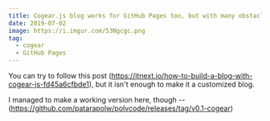 ```yaml
---
title: Cogear.js blog works for GitHub Pages too, but with many obstacles.
date: 2019-07-02
image: https://i.imgur.com/53Ngcgc.png
tag:
  - cogear
  - GitHub Pages
---
```


You can try to follow this post (https://itnext.io/how-to-build-a-blog-with-cogear-js-fd45a6cfbde1), but it isn't enough to make it a customized blog.

I managed to make a working version here, though -- (https://github.com/patarapolw/polvcode/releases/tag/v0.1-cogear)